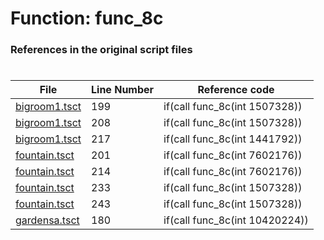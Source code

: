 # Function: func_8c
### References in the original script files

#

| File | Line Number | Reference code |
| --- | --- | --- |
| [bigroom1.tsct](../../../out/bigroom1.tsct#L199) | 199 | if(call func_8c(int 1507328)) |
| [bigroom1.tsct](../../../out/bigroom1.tsct#L208) | 208 | if(call func_8c(int 1507328)) |
| [bigroom1.tsct](../../../out/bigroom1.tsct#L217) | 217 | if(call func_8c(int 1441792)) |
| [fountain.tsct](../../../out/fountain.tsct#L201) | 201 | if(call func_8c(int 7602176)) |
| [fountain.tsct](../../../out/fountain.tsct#L214) | 214 | if(call func_8c(int 7602176)) |
| [fountain.tsct](../../../out/fountain.tsct#L233) | 233 | if(call func_8c(int 1507328)) |
| [fountain.tsct](../../../out/fountain.tsct#L243) | 243 | if(call func_8c(int 1507328)) |
| [gardensa.tsct](../../../out/gardensa.tsct#L180) | 180 | if(call func_8c(int 10420224)) |
